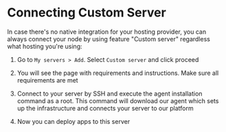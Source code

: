 # Connecting Custom Server

In case there's no native integration for your hosting provider, you can always connect your node by using feature "Custom server" regardless what hosting you're using:

1. Go to `My servers > Add`. Select `Custom server` and click proceed

2. You will see the page with requirements and instructions. Make sure all requirements are met 

3. Connect to your server by SSH and execute the agent installation command as a root. This command will download our agent which sets up the infrastructure and connects your server to our platform

4. Now you can deploy apps to this server
